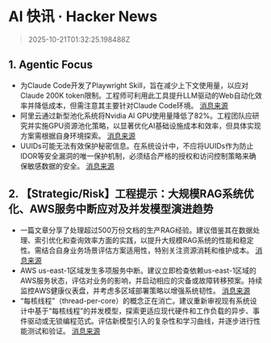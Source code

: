 # AI 快讯 · Hacker News

> 2025-10-21T01:32:25.198488Z

## 1. Agentic Focus

- 为Claude Code开发了Playwright Skill，旨在减少上下文使用量，以应对Claude 200K token限制。工程师可利用此工具提升LLM驱动的Web自动化效率并降低成本，但需注意其主要针对Claude Code环境。 [消息来源](https://github.com/lackeyjb/playwright-skill)
- 阿里云通过新型池化系统将Nvidia AI GPU使用量降低了82%。工程团队应研究并实施GPU资源池化策略，以显著优化AI基础设施成本和效率，但具体实现方案需根据自身环境探索。 [消息来源](https://www.tomshardware.com/tech-industry/semiconductors/alibaba-says-new-pooling-system-cut-nvidia-gpu-use-by-82-percent)
- UUIDs可能无法有效保护秘密信息。在系统设计中，不应将UUIDs作为防止IDOR等安全漏洞的唯一保护机制，必须结合严格的授权和访问控制策略来确保敏感数据的安全。 [消息来源](https://alexsci.com/blog/uuids-and-idor/)

## 2. 【Strategic/Risk】工程提示：大规模RAG系统优化、AWS服务中断应对及并发模型演进趋势

- 一篇文章分享了处理超过500万份文档的生产RAG经验。建议借鉴其在数据处理、索引优化和查询效率方面的实践，以提升大规模RAG系统的性能和稳定性。需结合自身业务场景评估方案适用性，特别关注资源消耗和维护成本。 [消息来源](https://blog.abdellatif.io/production-rag-processing-5m-documents)
- AWS us-east-1区域发生多项服务中断。建议立即检查依赖us-east-1区域的AWS服务状态，评估对业务的影响，并启动相应的灾备或故障转移预案。持续监控AWS健康仪表盘，并考虑多区域部署策略以增强系统韧性。 [消息来源](https://health.aws.amazon.com/health/status?ts=20251020)
- “每核线程”（thread-per-core）的概念正在消亡。建议重新审视现有系统设计中基于“每核线程”的并发模型，探索更适应现代硬件和工作负载的异步、事件驱动或无锁编程范式。评估新模型引入的复杂性和学习曲线，并逐步进行性能测试和验证。 [消息来源](https://buttondown.com/jaffray/archive/the-death-of-thread-per-core/)
